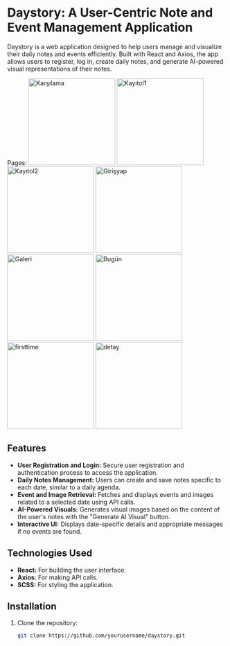 # Daystory: A User-Centric Note and Event Management Application

Daystory is a web application designed to help users manage and visualize their daily notes and events efficiently. Built with React and Axios, the app allows users to register, log in, create daily notes, and generate AI-powered visual representations of their notes.

Pages:
<img src="https://github.com/aysunurterzi/DayStory-Web-aysunurterzi/assets/80470813/46089b55-6a0a-4777-bfd0-dda35d86d5e8" alt="Karşılama" width="200">
<img src="https://github.com/aysunurterzi/DayStory-Web-aysunurterzi/assets/80470813/602f31a4-ea86-4bba-8640-ef96550a5060" alt="Kayıtol1" width="200">
<img src="https://github.com/aysunurterzi/DayStory-Web-aysunurterzi/assets/80470813/4f6ce1be-691f-4a54-a1ca-eca9aa5c6f0c" alt="Kayıtol2" width="200">
<img src="https://github.com/aysunurterzi/DayStory-Web-aysunurterzi/assets/80470813/bbd1a098-d74a-4587-9077-f16c01646d0c" alt="Girişyap" width="200">
<img src="https://github.com/aysunurterzi/DayStory-Web-aysunurterzi/assets/80470813/bab466ce-7acd-4070-b54d-317b90771738" alt="Galeri" width="200">
<img src="https://github.com/aysunurterzi/DayStory-Web-aysunurterzi/assets/80470813/0f7a0d2f-0925-4e7c-82f9-78c234b44fd3" alt="Bugün" width="200">
<img src="https://github.com/aysunurterzi/DayStory-Web-aysunurterzi/assets/80470813/3299c1f8-2e14-41f5-9fdd-094969777b29" alt="firsttime" width="200">
<img src="https://github.com/aysunurterzi/DayStory-Web-aysunurterzi/assets/80470813/adc4f211-133a-4c96-be30-64276586d6b6" alt="detay" width="200">




## Features

- **User Registration and Login:** Secure user registration and authentication process to access the application.
- **Daily Notes Management:** Users can create and save notes specific to each date, similar to a daily agenda.
- **Event and Image Retrieval:** Fetches and displays events and images related to a selected date using API calls.
- **AI-Powered Visuals:** Generates visual images based on the content of the user's notes with the "Generate AI Visual" button.
- **Interactive UI:** Displays date-specific details and appropriate messages if no events are found.

## Technologies Used

- **React:** For building the user interface.
- **Axios:** For making API calls.
- **SCSS:** For styling the application.

## Installation

1. Clone the repository:
   ```bash
   git clone https://github.com/yourusername/daystory.git


